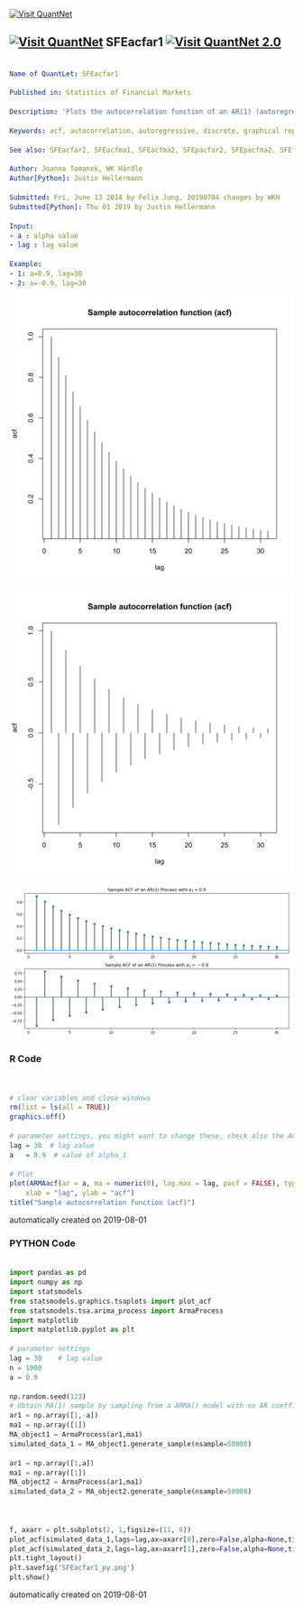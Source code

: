 [<img src="https://github.com/QuantLet/Styleguide-and-FAQ/blob/master/pictures/banner.png" width="888" alt="Visit QuantNet">](http://quantlet.de/)

## [<img src="https://github.com/QuantLet/Styleguide-and-FAQ/blob/master/pictures/qloqo.png" alt="Visit QuantNet">](http://quantlet.de/) **SFEacfar1** [<img src="https://github.com/QuantLet/Styleguide-and-FAQ/blob/master/pictures/QN2.png" width="60" alt="Visit QuantNet 2.0">](http://quantlet.de/)

```yaml

Name of QuantLet: SFEacfar1

Published in: Statistics of Financial Markets

Description: 'Plots the autocorrelation function of an AR(1) (autoregressive) process.'

Keywords: acf, autocorrelation, autoregressive, discrete, graphical representation, linear, plot, process, simulation, stationary, stochastic, stochastic-process, time-series

See also: SFEacfar2, SFEacfma1, SFEacfma2, SFEpacfar2, SFEpacfma2, SFEfgnacf

Author: Joanna Tomanek, WK Härdle
Author[Python]: Justin Hellermann

Submitted: Fri, June 13 2014 by Felix Jung, 20190704 changes by WKH
Submitted[Python]: Thu 01 2019 by Justin Hellermann

Input: 
- a : alpha value
- lag : lag value

Example: 
- 1: a=0.9, lag=30
- 2: a=-0.9, lag=30

```

![Picture1](SFEacfar1_1-1.png)

![Picture2](SFEacfar1_2-1.png)

![Picture3](SFEacfar1_py.png)

### R Code
```r


# clear variables and close windows
rm(list = ls(all = TRUE))
graphics.off()

# parameter settings, you might want to change these, check also the ACF if you enter e.g. a = -0.9
lag = 30  # lag value
a   = 0.9  # value of alpha_1

# Plot
plot(ARMAacf(ar = a, ma = numeric(0), lag.max = lag, pacf = FALSE), type = "h", 
    xlab = "lag", ylab = "acf")
title("Sample autocorrelation function (acf)")

```

automatically created on 2019-08-01

### PYTHON Code
```python

import pandas as pd
import numpy as np
import statsmodels
from statsmodels.graphics.tsaplots import plot_acf
from statsmodels.tsa.arima_process import ArmaProcess
import matplotlib
import matplotlib.pyplot as plt

# parameter settings
lag = 30    # lag value
n = 1000
a = 0.9

np.random.seed(123)
# Obtain MA(1) sample by sampling from a ARMA() model with no AR coefficient
ar1 = np.array([1,-a])
ma1 = np.array([1])
MA_object1 = ArmaProcess(ar1,ma1)
simulated_data_1 = MA_object1.generate_sample(nsample=50000)

ar1 = np.array([1,a])
ma1 = np.array([1])
MA_object2 = ArmaProcess(ar1,ma1)
simulated_data_2 = MA_object2.generate_sample(nsample=50000)



f, axarr = plt.subplots(2, 1,figsize=(11, 6))
plot_acf(simulated_data_1,lags=lag,ax=axarr[0],zero=False,alpha=None,title='Sample ACF of an AR(1) Process with '+r'$\alpha_1=0.9$')
plot_acf(simulated_data_2,lags=lag,ax=axarr[1],zero=False,alpha=None,title='Sample ACF of an AR(1) Process with '+r'$\alpha_1=-0.9$')
plt.tight_layout()
plt.savefig('SFEacfar1_py.png')
plt.show()
```

automatically created on 2019-08-01